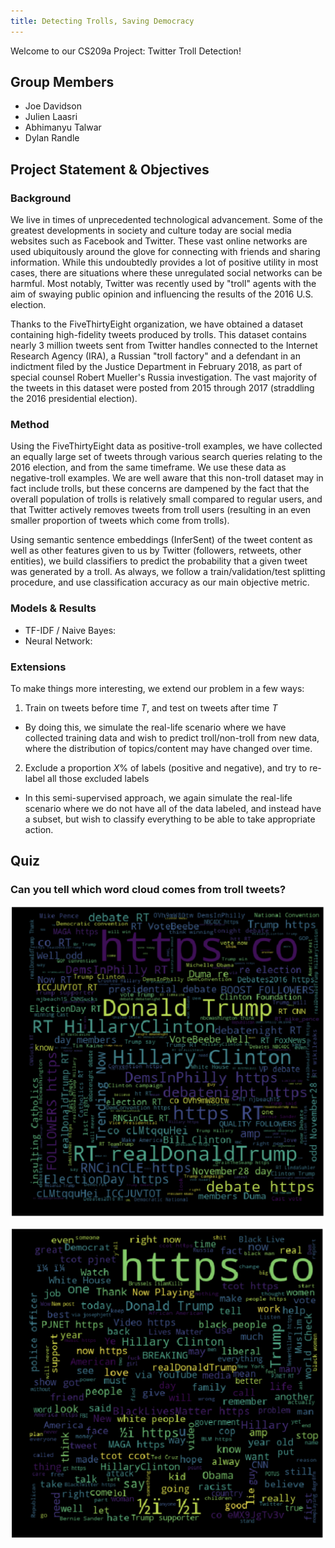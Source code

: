 ```yaml
---
title: Detecting Trolls, Saving Democracy
---
```


Welcome to our CS209a Project: Twitter Troll Detection!

## Group Members
- Joe Davidson
- Julien Laasri
- Abhimanyu Talwar
- Dylan Randle

## Project Statement & Objectives

### Background

We live in times of unprecedented technological advancement. Some of the greatest developments in
society and culture today are social media websites such as Facebook and Twitter. These vast online
networks are used ubiquitously around the glove for connecting with friends and sharing information.
While this undoubtedly provides a lot of positive utility in most cases, there are situations where
these unregulated social networks can be harmful. Most notably, Twitter was recently used by "troll"
agents with the aim of swaying public opinion and influencing the results of the 2016 U.S. election.

Thanks to the FiveThirtyEight organization, we have obtained a dataset containing high-fidelity tweets
produced by trolls. This dataset contains nearly 3 million tweets sent from Twitter handles connected
to the Internet Research Agency (IRA), a Russian "troll factory" and a defendant in an indictment filed
by the Justice Department in February 2018, as part of special counsel Robert Mueller's Russia
investigation. The vast majority of the tweets in this dataset were posted from 2015 through 2017
(straddling the 2016 presidential election).

### Method

Using the FiveThirtyEight data as positive-troll examples, we have collected an equally large set of
tweets through various search queries relating to the 2016 election, and from the same timeframe.
We use these data as negative-troll examples. We are well aware that this non­-troll dataset may in fact
include trolls, but these concerns are dampened by the fact that the overall population of trolls is
relatively small compared to regular users, and that Twitter actively removes tweets from troll users
(resulting in an even smaller proportion of tweets which come from trolls).

Using semantic sentence embeddings (InferSent) of the tweet content as well as other features given
to us by Twitter (followers, retweets, other entities), we build classifiers to predict the probability
that a given tweet was generated by a troll. As always, we follow a train/validation/test splitting
procedure, and use classification accuracy as our main objective metric.

### Models & Results

- TF-IDF / Naive Bayes:
- Neural Network:

### Extensions

To make things more interesting, we extend our problem in a few ways:

1. Train on tweets before time $T$, and test on tweets after time $T$
  - By doing this, we simulate the real-life scenario where we have collected training data and wish to
    predict troll/non-troll from new data, where the distribution of topics/content may have changed over time.

2. Exclude a proportion $X$% of labels (positive and negative), and try to re-label all those excluded labels
  - In this semi-supervised approach, we again simulate the real-life scenario where we do not have all of the
    data labeled, and instead have a subset, but wish to classify everything to be able to take appropriate
    action.

## Quiz

### Can you tell which word cloud comes from troll tweets?

![which_one](pics/nontroll_pic.png)

![which_one2](pics/troll_pic.png)

